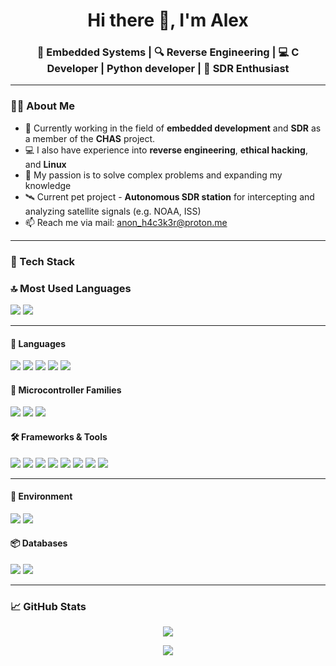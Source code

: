 <h1 align="center">Hi there 👋, I'm Alex</h1>
<h3 align="center">🔧 Embedded Systems | 🔍 Reverse Engineering | 💻 C Developer | Python developer | 📡 SDR Enthusiast</h3>

---

### 👨‍💻 About Me

- 🔭 Currently working in the field of **embedded development** and **SDR** as a member of the **CHAS** project.
- 💻 I also have experience into **reverse engineering**, **ethical hacking**, and **Linux**
- 🧠 My passion is to solve complex problems and expanding my knowledge
- 🛰️ Current pet project - **Autonomous SDR station** for intercepting and analyzing satellite signals (e.g. NOAA, ISS)
- 📫 Reach me via mail: anon_h4c3k3r@proton.me

---

### 🚀 Tech Stack

### 🔝 Most Used Languages
<p align="left">
  <img src="https://img.shields.io/badge/C-00599C?style=for-the-badge&logo=c&logoColor=white" />
  <img src="https://img.shields.io/badge/Python-3776AB?style=for-the-badge&logo=python&logoColor=white" />
</p>

---

#### 🧠 Languages  
<p align="left">
  <img src="https://img.shields.io/badge/C-00599C?style=for-the-badge&logo=c&logoColor=white" />
  <img src="https://img.shields.io/badge/C++-00599C?style=for-the-badge&logo=c%2B%2B&logoColor=white" />
  <img src="https://img.shields.io/badge/Python-3776AB?style=for-the-badge&logo=python&logoColor=white" />
  <img src="https://img.shields.io/badge/Bash-121011?style=for-the-badge&logo=gnu-bash&logoColor=white" />
  <img src="https://img.shields.io/badge/Assembly-6E4C13?style=for-the-badge&logoColor=white" />
</p>

#### 🧱 Microcontroller Families  
<p align="left">
  <img src="https://img.shields.io/badge/ESP32-333333?style=for-the-badge&logo=espressif&logoColor=white" />
  <img src="https://img.shields.io/badge/AVR-000000?style=for-the-badge&logo=atmel&logoColor=white" />
  <img src="https://img.shields.io/badge/STM32-03234B?style=for-the-badge&logo=stmicroelectronics&logoColor=white" />
</p>

#### 🛠️ Frameworks & Tools  
<p align="left">
  <img src="https://img.shields.io/badge/ESP--IDF-000?style=for-the-badge&logo=espressif&logoColor=white" />
  <img src="https://img.shields.io/badge/PlatformIO-000000?style=for-the-badge&logo=platformio&logoColor=white" />
  <img src="https://img.shields.io/badge/Arduino-00979D?style=for-the-badge&logo=arduino&logoColor=white" />
  <img src="https://img.shields.io/badge/GNU%20Radio-17A2B8?style=for-the-badge&logo=gnuradio&logoColor=white" />
  <img src="https://img.shields.io/badge/Numpy-013243?style=for-the-badge&logo=numpy&logoColor=white" />
  <img src="https://img.shields.io/badge/SciPy-8CAAE6?style=for-the-badge&logo=scipy&logoColor=white" />
  <img src="https://img.shields.io/badge/OpenOCD-blue?style=for-the-badge" />
  <img src="https://img.shields.io/badge/FreeRTOS-27ae60?style=for-the-badge" />
</p>

---

#### 🐳 Environment  
<p align="left">
  <img src="https://img.shields.io/badge/Linux-FCC624?style=for-the-badge&logo=linux&logoColor=black" />
  <img src="https://img.shields.io/badge/Docker-2496ED?style=for-the-badge&logo=docker&logoColor=white" />
</p>

#### 📦 Databases  
<p align="left">
  <img src="https://img.shields.io/badge/SQLite-003B57?style=for-the-badge&logo=sqlite&logoColor=white" />
  <img src="https://img.shields.io/badge/MySQL-4479A1?style=for-the-badge&logo=mysql&logoColor=white" />
</p>

---

### 📈 GitHub Stats

<p align="center">
  <img src="https://github-readme-stats.vercel.app/api?username=yourgithubusername&show_icons=true&theme=github_dark&hide_title=true" />
</p>

<p align="center">
  <img src="https://github-readme-streak-stats.herokuapp.com/?user=yourgithubusername&theme=dark" />
</p>


